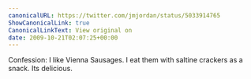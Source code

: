 ```yaml
---
canonicalURL: https://twitter.com/jmjordan/status/5033914765
ShowCanonicalLink: true
CanonicalLinkText: View original on
date: 2009-10-21T02:07:25+00:00
---
```

Confession: I like Vienna Sausages. I eat them with saltine crackers as a snack. Its delicious.